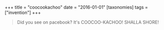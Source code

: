 +++
title = "coocookachoo"
date = "2016-01-01"
[taxonomies]
tags = ["invention"]
+++

> Did you see on pacebook? It's COOCOO-KACHOO! SHALLA SHORE!

